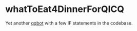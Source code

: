 # whatToEat4DinnerForQICQ
Yet another [qqbot](https://github.com/pandolia/qqbot) with a few IF statements in the codebase.
